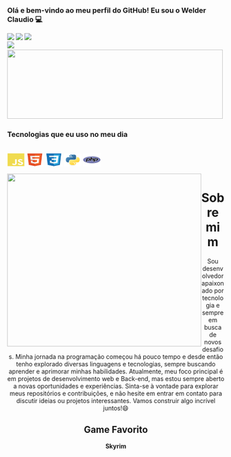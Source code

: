 ### Olá e bem-vindo ao meu perfil do GitHub! Eu sou o Welder Claudio 💻

  <a href="https://instagram.com/elderscrols3" target="_blank">
   <img src="https://img.shields.io/badge/-Instagram-%23E4405F?style=for-the-badge&logo=instagram&logoColor=white" target="_blank"></a>
  <a href = "mailto:welder.carlos53@gmail.com">
   <img src="https://img.shields.io/badge/-Gmail-%23333?style=for-the-badge&logo=gmail&logoColor=white" target="_blank"></a>
  <a href="https://www.linkedin.com/in/welderc" target="_blank">
   <img src="https://img.shields.io/badge/-LinkedIn-%230077B5?style=for-the-badge&logo=linkedin&logoColor=white" target="_blank"></a>
<div>
<img height="160em" src="https://github-readme-stats.vercel.app/api?username=elderScrols&show_icons=true&theme=dark&include_all_commits=true&count_private=true">
<img height="160em" width="500" src="https://github-readme-stats.vercel.app/api/top-langs/?username=elderScrols&layout=compact&langs_count=7&theme=dark">
</div>  
<h3>Tecnologias que eu uso no meu dia</h3>

<div style="display: inline_block"><br>
  <img align="center" alt="Rafa-Js" height="30" width="40" src="https://raw.githubusercontent.com/devicons/devicon/master/icons/javascript/javascript-plain.svg">
  <img align="center" alt="Rafa-HTML" height="30" width="40" src="https://raw.githubusercontent.com/devicons/devicon/master/icons/html5/html5-original.svg">
  <img align="center" alt="Rafa-CSS" height="30" width="40" src="https://raw.githubusercontent.com/devicons/devicon/master/icons/css3/css3-original.svg">
  <img align="center" alt="Rafa-Python" height="30" width="40" src="https://raw.githubusercontent.com/devicons/devicon/master/icons/python/python-original.svg">
  <img align="center" alt="Rafa-Python" height="30" width="40" src="https://raw.githubusercontent.com/devicons/devicon/master/icons/php/php-original.svg">
</div><br>

<img height="400" width="450" align=left src ="https://user-images.githubusercontent.com/111553376/234618211-9c9a60cc-b9a5-4f82-92c0-00a29f40662f.gif" />
<h1 align="center"> Sobre mim </h1>
<p align="center">Sou desenvolvedor apaixonado por tecnologia e sempre em busca de novos desafios. Minha jornada na programação começou há pouco tempo e desde então tenho explorado diversas linguagens e tecnologias, sempre  buscando aprender e aprimorar minhas habilidades. Atualmente, meu foco principal é em projetos de desenvolvimento web e Back-end, mas estou sempre aberto a novas oportunidades e experiências. Sinta-se à vontade  para explorar meus repositórios e contribuições, e não hesite em entrar em contato para discutir ideias ou projetos interessantes. Vamos construir algo incrível juntos!😄</p>
<h2 align="center"> Game Favorito </h2>
<p align="center"><strong>Skyrim</strong></p>

   
   
